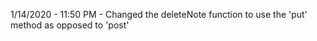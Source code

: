 1/14/2020 - 11:50 PM
	- Changed the deleteNote function to use the 'put' method as opposed to 'post'
